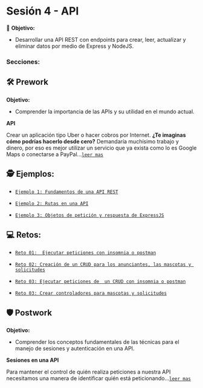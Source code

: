 # Sesión 4 - API

🎯 **Objetivo:**

- Desarrollar una API REST con endpoints para crear, leer, actualizar y eliminar datos por medio de Express y NodeJS. 

### Secciones:

## 🛠 Prework

**Objetivo:**

- Comprender la importancia de las APIs y su utilidad en el mundo actual.

**API**

Crear un aplicación tipo Uber o hacer cobros por Internet. **¿Te imaginas cómo podrías hacerlo desde cero?** Demandaría muchísimo trabajo y dinero, por eso es mejor utilizar un servicio que ya exista como lo es Google Maps o conectarse a PayPal...[`leer mas`](Prework/#prework---api)

## 🕵 Ejemplos:

- [`Ejemplo 1: Fundamentos de una API REST`](Ejemplo-01/)

- [`Ejemplo 2: Rutas en una API`](Ejemplo-02/)

- [`Ejemplo 3: Objetos de petición y respuesta de ExpressJS`](Ejemplo-03/)

## 💻 Retos:

- [`Reto 01:  Ejecutar peticiones con insomnia o postman`](Reto-01/#reto-1)

- [`Reto 02: Creación de un CRUD para los anunciantes, las mascotas y solicitudes`](Reto-02/#reto-2)

- [`Reto 03: Ejecutar peticiones de  un CRUD con insomnia o postman`](Reto-03/#reto-3)

- [`Reto 03: Crear controladores para mascotas y solicitudes`](Reto-04/#reto-4)

## 🛡 Postwork

**Objetivo:**

- Comprender los conceptos fundamentales de las técnicas para el manejo de sesiones y autenticación en una API.

**Sesiones en una API**

Para mantener el control de quién realiza peticiones a nuestra API necesitamos una manera de identificar quién está peticionando...[`leer mas`](Postwork/#postwork)
